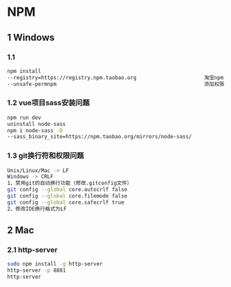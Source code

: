 NPM 
========== 

## 1 Windows
### 1.1
```bash
npm install 
--registry=https://registry.npm.taobao.org                      淘宝npm包镜像
--unsafe-permnpm                                                添加权限
```
### 1.2 vue项目sass安装问题
```bash
npm run dev
uninstall node-sass                                                     （之前安装不成功的先卸载）
npm i node-sass -D
--sass_binary_site=https://npm.taobao.org/mirrors/node-sass/                node-sass镜像
```
### 1.3 git换行符和权限问题
```bash
Unix/Linux/Mac -> LF
Windows -> CRLF
1、禁用git的自动换行功能（修改.gitconfig文件）
git config --global core.autocrlf false
git config --global core.filemode false
git config --global core.safecrlf true
2、修改IDE换行格式为LF
```
## 2 Mac
### 2.1 http-server
```bash
sudo npm install -g http-server
http-server -p 8881
http-server
```